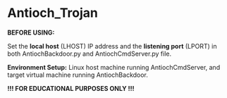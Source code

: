 # Antioch_Trojan

**BEFORE USING:**

Set the __local host__ (LHOST) IP address and the __listening port__ (LPORT) in both AntiochBackdoor.py and AntiochCmdServer.py file.


**Environment Setup:**
Linux host machine running AntiochCmdServer, and target virtual machine running AntiochBackdoor.


**!!! FOR EDUCATIONAL PURPOSES ONLY !!!**
